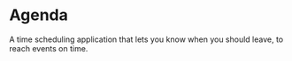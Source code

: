 # Agenda
A time scheduling application that lets you know when you should leave, to reach events on time.

